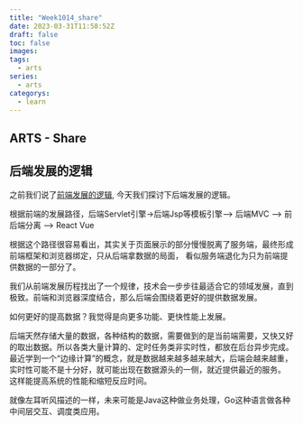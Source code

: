 ```yaml
---
title: "Week1014_share"
date: 2023-03-31T11:58:52Z
draft: false 
toc: false
images:
tags:
  - arts 
series:
  - arts 
categorys:
  - learn 
---
```


## ARTS - Share
## 后端发展的逻辑

之前我们说了[前端发展的逻辑](https://github.com/wangweiomg/arts/blob/master/week13/share.md), 今天我们探讨下后端发展的逻辑。

根据前端的发展路径，后端Servlet引擎->后端Jsp等模板引擎--> 后端MVC --> 前后端分离 --> React Vue

根据这个路径很容易看出，其实关于页面展示的部分慢慢脱离了服务端，最终形成前端框架和浏览器绑定，只从后端拿数据的局面， 看似服务端退化为只为前端提供数据的一部分了。

我们从前端发展历程找出了一个规律，技术会一步步往最适合它的领域发展，直到极致。前端和浏览器深度结合，那么后端会围绕着更好的提供数据发展。

如何更好的提高数据？我觉得是向更多功能、更快性能上发展。

后端天然存储大量的数据，各种结构的数据，需要做到的是当前端需要，又快又好的取出数据。所以各类大量计算的、定时任务类非实时性，都放在后台异步完成。最近学到一个“边缘计算”的概念，就是数据越来越多越来越大，后端会越来越重，实时性可能不是十分好，就可能出现在数据源头的一侧，就近提供最近的服务。
这样能提高系统的性能和缩短反应时间。

就像左耳听风描述的一样，未来可能是Java这种做业务处理，Go这种语言做各种中间层交互、调度类应用。

